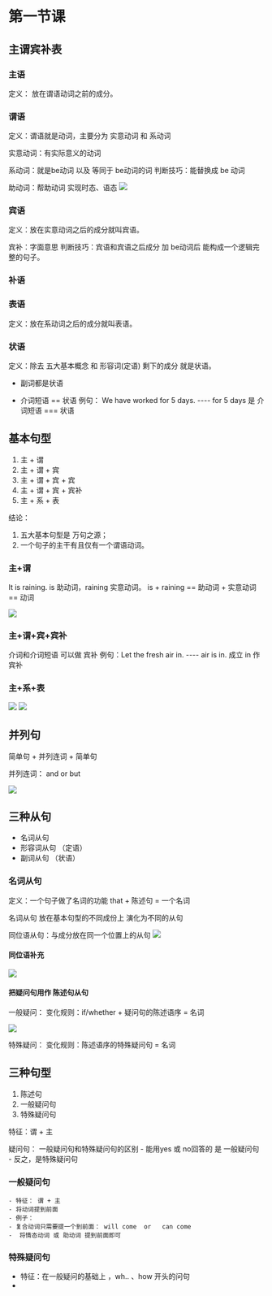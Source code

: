 # 第一节课

## 主谓宾补表

### 主语

定义： 放在谓语动词之前的成分。




### 谓语
定义：谓语就是动词，主要分为 实意动词  和 系动词

实意动词：有实际意义的动词

系动词：就是be动词 以及 等同于 be动词的词
判断技巧：能替换成 be 动词

助动词：帮助动词 实现时态、语态
![](vx_images/523704816224982.png)



### 宾语
定义：放在实意动词之后的成分就叫宾语。

宾补：字面意思
判断技巧：宾语和宾语之后成分 加 be动词后 能构成一个逻辑完整的句子。



### 补语




### 表语
定义：放在系动词之后的成分就叫表语。


### 状语
定义：除去 五大基本概念 和 形容词(定语) 剩下的成分 就是状语。

- 副词都是状语

- 介词短语 == 状语
例句： We have worked for 5 days.       ----   for 5 days  是 介词短语  ===  状语    




## 基本句型
1. 主 + 谓
1. 主 + 谓 + 宾
1. 主 + 谓 + 宾 + 宾
1. 主 + 谓 + 宾 + 宾补
1. 主 + 系 + 表

结论：
1. 五大基本句型是 万句之源；
2. 一个句子的主干有且仅有一个谓语动词。    


### 主+谓

It is raining.    is 助动词，raining 实意动词。
                         is + raining  ==  助动词 + 实意动词  ==  动词
                         


![](vx_images/394952120253075.png)



### 主+谓+宾+宾补


介词和介词短语 可以做 宾补
例句：Let the fresh air in.          ----       air is in. 成立     in 作宾补


### 主+系+表


![](vx_images/168750518235459.png)
![](vx_images/583350718228029.png)





## 并列句
简单句 + 并列连词 + 简单句   

并列连词： and     or     but

![](vx_images/245111618248571.png)



##  三种从句

* 名词从句
* 形容词从句     （定语）
* 副词从句         （状语）


### 名词从句
定义：一个句子做了名词的功能
that + 陈述句 = 一个名词


名词从句 放在基本句型的不同成份上 演化为不同的从句

同位语从句：与成分放在同一个位置上的从句
![](vx_images/469340319227186.png)

#### 同位语补充
![](vx_images/146145319252980.png)

#### 把疑问句用作 陈述句从句

一般疑问：
变化规则：if/whether + 疑问句的陈述语序 = 名词

![](vx_images/55532619245865.png)

特殊疑问：
变化规则：陈述语序的特殊疑问句 = 名词

















## 三种句型
1. 陈述句
2. 一般疑问句
3. 特殊疑问句

特征：谓 + 主

疑问句： 一般疑问句和特殊疑问句的区别 
    - 能用yes  或 no回答的 是 一般疑问句
    - 反之，是特殊疑问句
    

### 一般疑问句
    - 特征： 谓 + 主
    - 将动词提到前面
    - 例子：
    - 复合动词只需要提一个到前面： will come  or   can come
    -  将情态动词 或 助动词 提到前面即可
    



### 特殊疑问句

- 特征：在一般疑问的基础上 ，wh..  、how 开头的问句
- 


